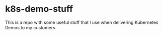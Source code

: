 # k8s-demo-stuff

This is a repo with some useful stuff that I use when delivering Kubernetes Demos to my customers. 

